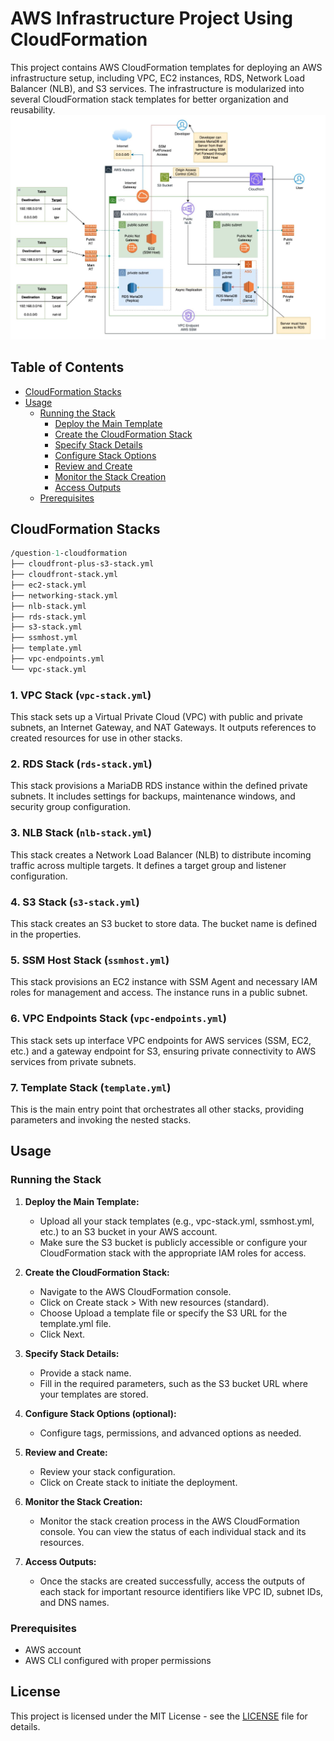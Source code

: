 # AWS Infrastructure Project Using CloudFormation

This project contains AWS CloudFormation templates for deploying an AWS infrastructure setup, including VPC, EC2 instances, RDS, Network Load Balancer (NLB), and S3 services. The infrastructure is modularized into several CloudFormation stack templates for better organization and reusability.
![complete-architecture](Screenshot.png)


## Table of Contents

- [CloudFormation Stacks](#cloudformation-stacks)
- [Usage](#usage)
    -  [Running the Stack](#running-the-stack)
        - [Deploy the Main Template](#usage)
        - [Create the CloudFormation Stack](#usage)
        - [Specify Stack Details](#usage)
        - [Configure Stack Options](#usage)
        - [Review and Create](#usage)
        - [Monitor the Stack Creation](#usage)
        - [Access Outputs](#usage)
    -  [Prerequisites](#prerequisites)


## CloudFormation Stacks

```graphql
/question-1-cloudformation
├── cloudfront-plus-s3-stack.yml
├── cloudfront-stack.yml
├── ec2-stack.yml
├── networking-stack.yml
├── nlb-stack.yml
├── rds-stack.yml
├── s3-stack.yml
├── ssmhost.yml
├── template.yml
├── vpc-endpoints.yml
└── vpc-stack.yml
```

### 1. VPC Stack (`vpc-stack.yml`)

This stack sets up a Virtual Private Cloud (VPC) with public and private subnets, an Internet Gateway, and NAT Gateways. It outputs references to created resources for use in other stacks.


### 2. RDS Stack (`rds-stack.yml`)

This stack provisions a MariaDB RDS instance within the defined private subnets. It includes settings for backups, maintenance windows, and security group configuration.


### 3. NLB Stack (`nlb-stack.yml`)

This stack creates a Network Load Balancer (NLB) to distribute incoming traffic across multiple targets. It defines a target group and listener configuration.


### 4. S3 Stack (`s3-stack.yml`)

This stack creates an S3 bucket to store data. The bucket name is defined in the properties.


### 5. SSM Host Stack (`ssmhost.yml`)

This stack provisions an EC2 instance with SSM Agent and necessary IAM roles for management and access. The instance runs in a public subnet.


### 6. VPC Endpoints Stack (`vpc-endpoints.yml`)

This stack sets up interface VPC endpoints for AWS services (SSM, EC2, etc.) and a gateway endpoint for S3, ensuring private connectivity to AWS services from private subnets.


### 7. Template Stack (`template.yml`)

This is the main entry point that orchestrates all other stacks, providing parameters and invoking the nested stacks.


## Usage

### Running the Stack

1. **Deploy the Main Template:**

   - Upload all your stack templates (e.g., vpc-stack.yml, ssmhost.yml, etc.) to an S3 bucket in your AWS account.
   - Make sure the S3 bucket is publicly accessible or configure your CloudFormation stack with the appropriate IAM roles for access.


2. **Create the CloudFormation Stack:**

   - Navigate to the AWS CloudFormation console.
   - Click on Create stack > With new resources (standard).
   - Choose Upload a template file or specify the S3 URL for the template.yml file.
   - Click Next.


3. **Specify Stack Details:**

   - Provide a stack name.
   - Fill in the required parameters, such as the S3 bucket URL where your templates are stored.


4. **Configure Stack Options (optional):**

   - Configure tags, permissions, and advanced options as needed.


5. **Review and Create:**

   - Review your stack configuration.
   - Click on Create stack to initiate the deployment.


6. **Monitor the Stack Creation:**

   - Monitor the stack creation process in the AWS CloudFormation console. You can view the status of each individual stack and its resources.


7. **Access Outputs:**

   - Once the stacks are created successfully, access the outputs of each stack for important resource identifiers like VPC ID, subnet IDs, and DNS names.


### Prerequisites

   - AWS account
   - AWS CLI configured with proper permissions

## License
This project is licensed under the MIT License - see the [LICENSE](LICENSE) file for details.

